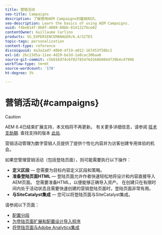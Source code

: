 ```yaml
---
title: 营销活动
seo-title: Campaigns
description: 了解使用AEM Campaigns的基础知识。
seo-description: Learn the basics of using AEM Campaigns.
uuid: f4be814f-8b0f-4089-88bb-0141227bce02
contentOwner: Guillaume Carlino
products: SG_EXPERIENCEMANAGER/6.4/SITES
topic-tags: personalization
content-type: reference
discoiquuid: 4a3a2ad7-40b0-4f19-a012-167453f58bc2
exl-id: 2bc23d5a-11ee-4d29-be3d-1a8cac306aa6
source-git-commit: c5b816d74c6f02f85476d16868844f39b4c47996
workflow-type: tm+mt
source-wordcount: '178'
ht-degree: 3%

---
```


# 营销活动{#campaigns}

>[!CAUTION]
>
>AEM 6.4已结束扩展支持，本文档将不再更新。 有关更多详细信息，请参阅 [技术支助期](https://helpx.adobe.com/cn/support/programs/eol-matrix.html). 查找支持的版本 [此处](https://experienceleague.adobe.com/docs/).

营销活动管理为数字营销人员提供了提供个性化内容并为访客创建专用体验的机会。

如果您管理营销活动（包括登陆页面），则可能需要执行以下操作：

* **定义区段**  — 您需要为目标内容定义区段和策略。
* **准备登陆页面HTML**  — 登陆页面允许作者快速轻松地将设计和内容直接导入AEM页面。 您需要准备HTML，以便能够正确导入资产。 在创建只在有限时间内处于活动状态且需要快速创建的营销登陆页面时，登陆页面非常有用。
* **与SiteCatalyst集成**  — 您可以将登陆页面与SiteCatalyst集成。

请参阅以下页面：

* [配置分段](/help/sites-administering/campaign-segmentation.md)
* [为登陆页面扩展和配置设计导入程序](/help/sites-administering/extending-the-design-importer-for-landingpages.md)
* [将登陆页面与Adobe Analytics集成](/help/sites-administering/integrating-landing-pages-with-adobe-analytics.md)
